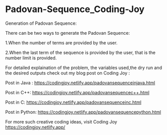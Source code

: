 # Padovan-Sequence_Coding-Joy

Generation of Padovan Sequence:

There can be two ways to generate the Padovan Sequence:

1.When the number of terms are provided by the user.

2.When the last term of the sequence is provided by the user, that is the number limit is provided.


For detailed explaination of the problem, the variables used,the dry run and the desired outputs check out my blog post on Coding Joy :

Post in Java :
https://codingjoy.netlify.app/padovansequenceinjava.html

Post in C++:
https://codingjoy.netlify.app/padovansequencec++.html

Post in C:
https://codingjoy.netlify.app/padovansequenceinc.html

Post in Python:
https://codingjoy.netlify.app/padovansequencepython.html

For more such creative coding ideas, visit Coding Joy https://codingjoy.netlify.app/
